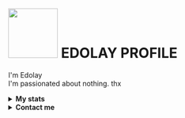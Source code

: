 # <img src="https://c.tenor.com/-169fSymeTgAAAAi/anime-girl.gif" width="100"> EDOLAY PROFILE  

I'm Edolay
<br>
I'm passionated about nothing. thx
<br>

<!-- Stats -->
<details><summary><b>My stats</b></summary><br>

![](https://komarev.com/ghpvc/?username=Edolay&color=000000)  
<img alt = "GitHub Stats" src="https://github-readme-stats.vercel.app/api?username=Edolay&show_icons=true&hide=issues&icon_color=C9D1D9&hide_border=false&title_color=C9D1D9&text_color=8B948D&bg_color=0D1117&theme=dark">
[![GitHub Streak](http://github-readme-streak-stats.herokuapp.com?user=Edolay&theme=dark)](https://git.io/streak-stats)  
</details>

<!-- Contact me -->
<details><summary><b>Contact me</b></summary><br>
  
  <a href="https://awogawog.000webhostapp.com" target="_blank"><img src="https://cdn-2.tstatic.net/pekanbaru/foto/bank/images/link-video-bantahan-kienzy-myln-soal-video-kienzy-32-detik-viral-bukan-aku.jpg" width="440"></a><br>  
  <div align="left">
       <a href="https://github.com/Edolay/" target="_blank"><img src="https://shields.io/badge/Edolay-111111.svg?&style=for-the-badge&logo=github"></a>  
       <a href="https://wa.me/6283171382342/" target="_blank"><img src="https://shields.io/badge/Edolay-111111.svg?&style=for-the-badge&logo=whatsapp"></a>  
       <a href="https://twitter.com/Edolay/" target="_blank"><img src="https://shields.io/badge/Edolay-111111.svg?&style=for-the-badge&logo=twitter"></a>  
       <a href="https://www.facebook.com/Edolay/" target="_blank"><img src="https://shields.io/badge/Edolay-111111.svg?&style=for-the-badge&logo=facebook"></a>  
  </div>


</details>
